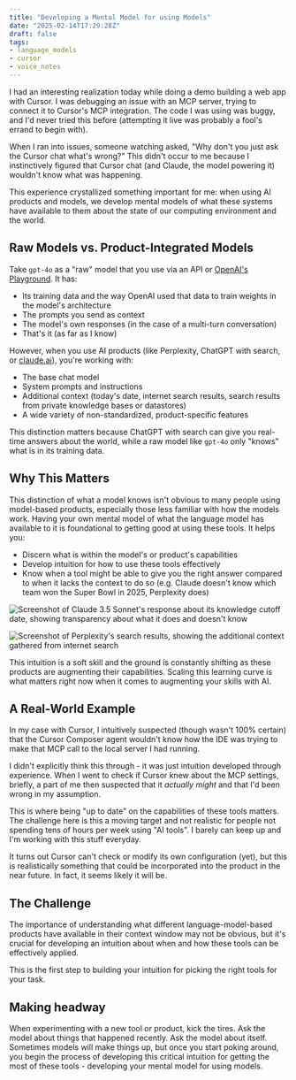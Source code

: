 ```yaml
---
title: "Developing a Mental Model for using Models"
date: "2025-02-14T17:29:28Z"
draft: false
tags:
- language_models
- cursor
- voice_notes
---
```


I had an interesting realization today while doing a demo building a web app with Cursor.
I was debugging an issue with an MCP server, trying to connect it to Cursor's MCP integration.
The code I was using was buggy, and I'd never tried this before (attempting it live was probably a fool's errand to begin with).

When I ran into issues, someone watching asked, "Why don't you just ask the Cursor chat what's wrong?"
This didn't occur to me because I instinctively figured that Cursor chat (and Claude, the model powering it) wouldn't know what was happening.

This experience crystallized something important for me: when using AI products and models, we develop mental models of what these systems have available to them about the state of our computing environment and the world.

## Raw Models vs. Product-Integrated Models

Take `gpt-4o` as a "raw" model that you use via an API or [OpenAI's Playground](https://platform.openai.com/playground).
It has:

- Its training data and the way OpenAI used that data to train weights in the model's architecture
- The prompts you send as context
- The model's own responses (in the case of a multi-turn conversation)
- That's it (as far as I know)

However, when you use AI products (like Perplexity, ChatGPT with search, or [claude.ai](https://claude.ai)), you're working with:

- The base chat model
- System prompts and instructions
- Additional context (today's date, internet search results, search results from private knowledge bases or datastores)
- A wide variety of non-standardized, product-specific features

This distinction matters because ChatGPT with search can give you real-time answers about the world, while a raw model like `gpt-4o` only "knows" what is in its training data.

## Why This Matters

This distinction of what a model knows isn't obvious to many people using model-based products, especially those less familiar with how the models work.
Having your own mental model of what the language model has available to it is foundational to getting good at using these tools.
It helps you:

- Discern what is within the model's or product's capabilities
- Develop intuition for how to use these tools effectively
- Know when a tool might be able to give you the right answer compared to when it lacks the context to do so (e.g. Claude doesn't know which team won the Super Bowl in 2025, Perplexity does)

![Screenshot of Claude 3.5 Sonnet's response about its knowledge cutoff date, showing transparency about what it does and doesn't know](developing-a-mental-model-for-using-model/images/claude.png)

![Screenshot of Perplexity's search results, showing the additional context gathered from internet search](developing-a-mental-model-for-using-model/images/perplexity.png)

This intuition is a soft skill and the ground is constantly shifting as these products are augmenting their capabilities.
Scaling this learning curve is what matters right now when it comes to augmenting your skills with AI.

## A Real-World Example

In my case with Cursor, I intuitively suspected (though wasn't 100% certain) that the Cursor Composer agent wouldn't know how the IDE was trying to make that MCP call to the local server I had running.

I didn't explicitly think this through - it was just intuition developed through experience.
When I went to check if Cursor knew about the MCP settings, briefly, a part of me then suspected that it _actually might_ and that I'd been wrong in my assumption.

This is where being "up to date" on the capabilities of these tools matters.
The challenge here is this a moving target and not realistic for people not spending tens of hours per week using "AI tools".
I barely can keep up and I'm working with this stuff everyday.

It turns out Cursor can't check or modify its own configuration (yet), but this is realistically something that could be incorporated into the product in the near future.
In fact, it seems likely it will be.

## The Challenge

The importance of understanding what different language-model-based products have available in their context window may not be obvious, but it's crucial for developing an intuition about when and how these tools can be effectively applied.

This is the first step to building your intuition for picking the right tools for your task.

## Making headway

When experimenting with a new tool or product, kick the tires.
Ask the model about things that happened recently.
Ask the model about itself.
Sometimes models will make things up, but once you start poking around, you begin the process of developing this critical intuition for getting the most of these tools - developing your mental model for using models.
